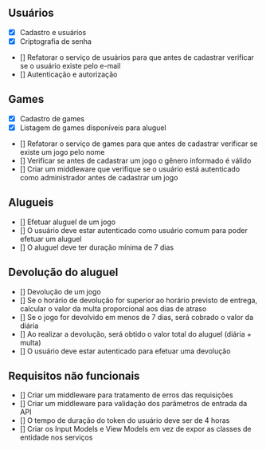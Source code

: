 ## Usuários
* [x] Cadastro e usuários
* [x] Criptografia de senha
* [] Refatorar o serviço de usuários para que antes de cadastrar verificar se o usuário existe pelo e-mail
* [] Autenticação e autorização

## Games
* [x] Cadastro de games
* [x] Listagem de games disponíveis para aluguel
* [] Refatorar o serviço de games para que antes de cadastrar verificar se existe um jogo pelo nome
* [] Verificar se antes de cadastrar um jogo o gênero informado é válido
* [] Criar um middleware que verifique se o usuário está autenticado como administrador antes de cadastrar um jogo

## Alugueis

* [] Efetuar aluguel de um jogo
* [] O usuário deve estar autenticado como usuário comum para poder efetuar um aluguel
* [] O aluguel deve ter duração mínima de 7 dias

## Devolução do aluguel
* [] Devolução de um jogo
* [] Se o horário de devolução for superior ao horário previsto de entrega, calcular o valor da multa proporcional aos dias de atraso
* [] Se o jogo for devolvido em menos de 7 dias, será cobrado o valor da diária
* [] Ao realizar a devolução, será obtido o valor total do aluguel (diária + multa)
* [] O usuário deve estar autenticado para efetuar uma devolução


## Requisitos não funcionais
* [] Criar um middleware para tratamento de erros das requisições
* [] Criar um middleware para validação dos parâmetros de entrada da API
* [] O tempo de duração do token do usuário deve ser de 4 horas
* [] Criar os Input Models e View Models em vez de expor as classes de entidade nos serviços







